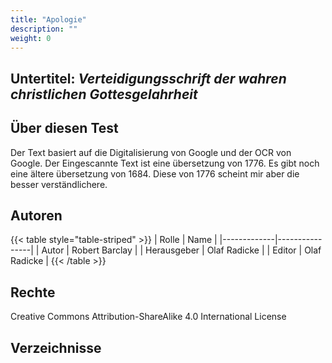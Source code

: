 ```yaml
---
title: "Apologie"
description: ""
weight: 0
---
```


Untertitel: *Verteidigungsschrift der wahren christlichen Gottesgelahrheit*
---------------------------------------------------------------------------

Über diesen Test
----------------

Der Text basiert auf die Digitalisierung von Google und der OCR von Google.
Der Eingescannte Text ist eine übersetzung von 1776. Es gibt noch eine ältere
übersetzung von 1684. Diese von 1776 scheint mir aber die besser
verständlichere.

Autoren
-------

{{< table style="table-striped" >}}
| Rolle       | Name           |
|-------------|----------------|
| Autor       | Robert Barclay |
| Herausgeber | Olaf Radicke   |
| Editor      | Olaf Radicke   |
{{< /table >}}

Rechte
------

Creative Commons Attribution-ShareAlike 4.0 International License

Verzeichnisse
-------------

